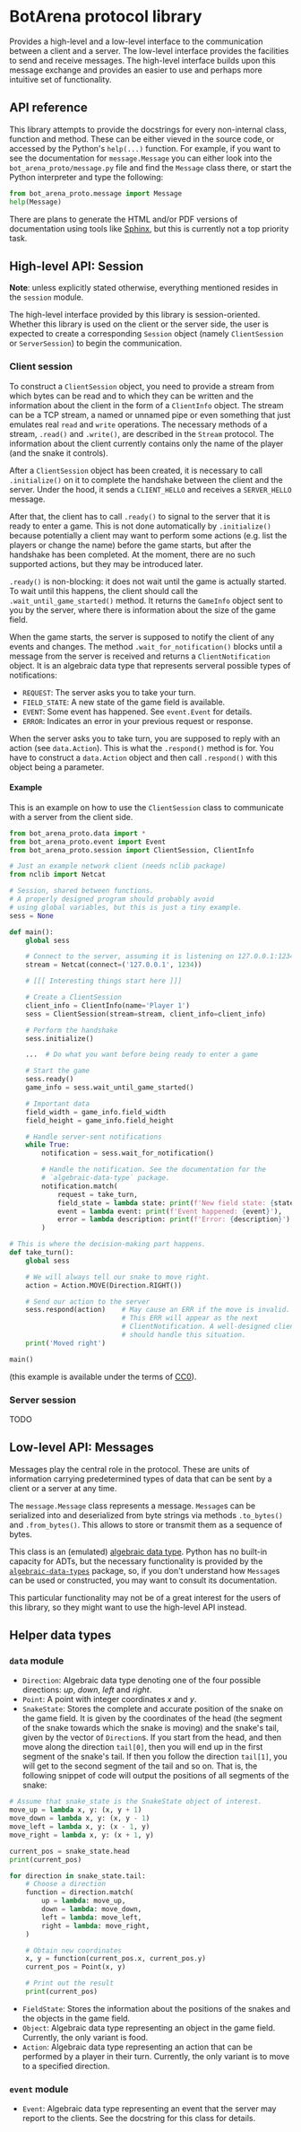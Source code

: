 # BotArena protocol library

Provides a high-level and a low-level interface to the communication between a client and a server.
The low-level interface provides the facilities to send and receive messages. The high-level interface
builds upon this message exchange and provides an easier to use and perhaps more intuitive
set of functionality.

## API reference
This library attempts to provide the docstrings for every non-internal class, function and method.
These can be either vieved in the source code, or accessed by the Python's `help(...)`
function. For example, if you want to see the documentation for `message.Message`
you can either look into the `bot_arena_proto/message.py` file and find the `Message`
class there, or start the Python interpreter and type the following:

```python
from bot_arena_proto.message import Message
help(Message)
```

There are plans to generate the HTML and/or PDF versions of documentation using
tools like [Sphinx](https://sphinx-doc.org), but this is currently not a top priority
task.

## High-level API: Session
**Note**: unless explicitly stated otherwise, everything mentioned
resides in the `session` module.

The high-level interface provided by this library is session-oriented.
Whether this library is used on the client or the server side, the user
is expected to create a corresponding `Session` object (namely `ClientSession`
or `ServerSession`) to begin the communication.

### Client session
To construct a `ClientSession` object, you need to provide a stream from which
bytes can be read and to which they can be written and the information about
the client in the form of a `ClientInfo` object. The stream can be a TCP stream,
a named or unnamed pipe or even something that just emulates real `read` and `write`
operations. The necessary methods of a stream, `.read()` and `.write()`, are described
in the `Stream` protocol. The information about the client currently contains
only the name of the player (and the snake it controls).

After a `ClientSession` object has been created, it is necessary to call
`.initialize()` on it to complete the handshake between the client
and the server. Under the hood, it sends a `CLIENT_HELLO` and receives
a `SERVER_HELLO` message.

After that, the client has to call `.ready()` to signal to the server that
it is ready to enter a game. This is not done automatically by `.initialize()`
because potentially a client may want to perform some actions (e.g. list the players
or change the name) before the game starts, but after the handshake has been completed.
At the moment, there are no such supported actions, but they may be introduced later.

`.ready()` is non-blocking: it does not wait until the game is actually started.
To wait until this happens, the client should call the `.wait_until_game_started()`
method. It returns the `GameInfo` object sent to you by the server, where
there is information about the size of the game field.

When the game starts, the server is supposed to notify the client of any events and changes.
The method `.wait_for_notification()` blocks until a message from the server is received
and returns a `ClientNotification` object. It is an algebraic data type that represents
serveral possible types of notifications:

- `REQUEST`: The server asks you to take your turn.
- `FIELD_STATE`: A new state of the game field is available.
- `EVENT`: Some event has happened. See `event.Event` for details.
- `ERROR`: Indicates an error in your previous request or response.

When the server asks you to take turn, you are supposed to reply with an action (see `data.Action`).
This is what the `.respond()` method is for. You have to construct a `data.Action` object
and then call `.respond()` with this object being a parameter.

#### Example

This is an example on how to use the `ClientSession` class to communicate with a server
from the client side.

```python
from bot_arena_proto.data import *
from bot_arena_proto.event import Event
from bot_arena_proto.session import ClientSession, ClientInfo

# Just an example network client (needs nclib package)
from nclib import Netcat

# Session, shared between functions.
# A properly designed program should probably avoid
# using global variables, but this is just a tiny example.
sess = None

def main():
    global sess

    # Connect to the server, assuming it is listening on 127.0.0.1:1234.
    stream = Netcat(connect=('127.0.0.1', 1234))

    # [[[ Interesting things start here ]]]

    # Create a ClientSession
    client_info = ClientInfo(name='Player 1')
    sess = ClientSession(stream=stream, client_info=client_info)

    # Perform the handshake
    sess.initialize()

    ...  # Do what you want before being ready to enter a game

    # Start the game
    sess.ready()
    game_info = sess.wait_until_game_started()

    # Important data
    field_width = game_info.field_width
    field_height = game_info.field_height

    # Handle server-sent notifications
    while True:
        notification = sess.wait_for_notification()

        # Handle the notification. See the documentation for the
        # `algebraic-data-type` package.
        notification.match(
            request = take_turn,
            field_state = lambda state: print(f'New field state: {state}'),
            event = lambda event: print(f'Event happened: {event}'),
            error = lambda description: print(f'Error: {description}')
        )

# This is where the decision-making part happens.
def take_turn():
    global sess

    # We will always tell our snake to move right.
    action = Action.MOVE(Direction.RIGHT())

    # Send our action to the server
    sess.respond(action)    # May cause an ERR if the move is invalid.
                            # This ERR will appear as the next
                            # ClientNotification. A well-designed client
                            # should handle this situation.
    print('Moved right')

main()
```

(this example is available under the terms of [CC0](https://creativecommons.org/publicdomain/zero/1.0)).

### Server session
TODO

## Low-level API: Messages
Messages play the central role in the protocol. These are units of information
carrying predetermined types of data that can be sent by a client or a server
at any time.

The `message.Message` class represents a message. `Message`s can be serialized
into and deserialized from byte strings via methods `.to_bytes()` and `.from_bytes()`.
This allows to store or transmit them as a sequence of bytes.

This class is an (emulated) [algebraic data type](https://en.wikipedia.org/wiki/Algebraic_data_type).
Python has no built-in capacity for ADTs, but the necessary functionality is provided
by the [`algebraic-data-types`](https://pypi.org/project/algebraic-data-types) package,
so, if you don't understand how `Message`s can be used or constructed,
you may want to consult its documentation.

This particular functionality may not be of a great interest for the users of this
library, so they might want to use the high-level API instead.

## Helper data types

### `data` module

- `Direction`: Algebraic data type denoting one of the four possible directions:
*up*, *down*, *left* and *right*.
- `Point`: A point with integer coordinates *x* and *y*.
- `SnakeState`: Stores the complete and accurate position of the snake
on the game field. It is given by the coordinates of the head (the segment
of the snake towards which the snake is moving) and the snake's tail,
given by the vector of `Direction`s. If you start from the head,
and then move along the direction `tail[0]`, then you will end up in the
first segment of the snake's tail. If then you follow the direction `tail[1]`,
you will get to the second segment of the tail and so on. That is, the
following snippet of code will output the positions of all segments of the snake:
```python
# Assume that snake_state is the SnakeState object of interest.
move_up = lambda x, y: (x, y + 1)
move_down = lambda x, y: (x, y - 1)
move_left = lambda x, y: (x - 1, y)
move_right = lambda x, y: (x + 1, y)

current_pos = snake_state.head
print(current_pos)

for direction in snake_state.tail:
    # Choose a direction
    function = direction.match(
        up = lambda: move_up,
        down = lambda: move_down,
        left = lambda: move_left,
        right = lambda: move_right,
    )

    # Obtain new coordinates
    x, y = function(current_pos.x, current_pos.y)
    current_pos = Point(x, y)

    # Print out the result
    print(current_pos)
```
- `FieldState`: Stores the information about the positions of the snakes and the objects in
the game field.
- `Object`: Algebraic data type representing an object in the game field. Currently,
the only variant is food.
- `Action`: Algebraic data type representing an action that can be performed by a
player in their turn. Currently, the only variant is to move to a specified
direction.

### `event` module

- `Event`: Algebraic data type representing an event that the server may report to the clients.
See the docstring for this class for details.
